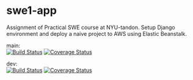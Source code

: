 # swe1-app

Assignment of Practical SWE course at NYU-tandon. Setup Django environment and deploy a naive project to AWS using Elastic Beanstalk.

main:  
[![Build Status](https://app.travis-ci.com/SoyMark/swe1-app.svg?branch=main)](https://app.travis-ci.com/SoyMark/swe1-app)
[![Coverage Status](https://coveralls.io/repos/github/SoyMark/swe1-app/badge.svg)](https://coveralls.io/github/SoyMark/swe1-app)

dev:  
[![Build Status](https://app.travis-ci.com/SoyMark/swe1-app.svg?branch=dev)](https://app.travis-ci.com/SoyMark/swe1-app)
[![Coverage Status](https://coveralls.io/repos/github/SoyMark/swe1-app/badge.svg?branch=dev)](https://coveralls.io/github/SoyMark/swe1-app)